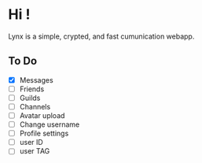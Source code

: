 # Hi !

Lynx is a simple, crypted, and fast cumunication webapp.

## To Do

- [X] Messages
- [ ] Friends
- [ ] Guilds
- [ ] Channels
- [ ] Avatar upload
- [ ] Change username
- [ ] Profile settings
- [ ] user ID
- [ ] user TAG
